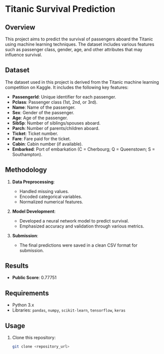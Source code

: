 # Titanic Survival Prediction

## Overview
This project aims to predict the survival of passengers aboard the Titanic using machine learning techniques. The dataset includes various features such as passenger class, gender, age, and other attributes that may influence survival.

## Dataset
The dataset used in this project is derived from the Titanic machine learning competition on Kaggle. It includes the following key features:

- **PassengerId**: Unique identifier for each passenger.
- **Pclass**: Passenger class (1st, 2nd, or 3rd).
- **Name**: Name of the passenger.
- **Sex**: Gender of the passenger.
- **Age**: Age of the passenger.
- **SibSp**: Number of siblings/spouses aboard.
- **Parch**: Number of parents/children aboard.
- **Ticket**: Ticket number.
- **Fare**: Fare paid for the ticket.
- **Cabin**: Cabin number (if available).
- **Embarked**: Port of embarkation (C = Cherbourg; Q = Queenstown; S = Southampton).

## Methodology
1. **Data Preprocessing**:
   - Handled missing values.
   - Encoded categorical variables.
   - Normalized numerical features.
  
2. **Model Development**:
   - Developed a neural network model to predict survival.
   - Emphasized accuracy and validation through various metrics.

3. **Submission**:
   - The final predictions were saved in a clean CSV format for submission.

## Results
- **Public Score**: 0.77751

## Requirements
- Python 3.x
- Libraries: `pandas`, `numpy`, `scikit-learn`, `tensorflow`, `keras`

## Usage
1. Clone this repository:
   ```bash
   git clone <repository_url>
